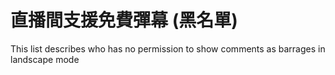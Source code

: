 # 直播間支援免費彈幕 (黑名單)

This list describes who has no permission to show comments as barrages in landscape mode

